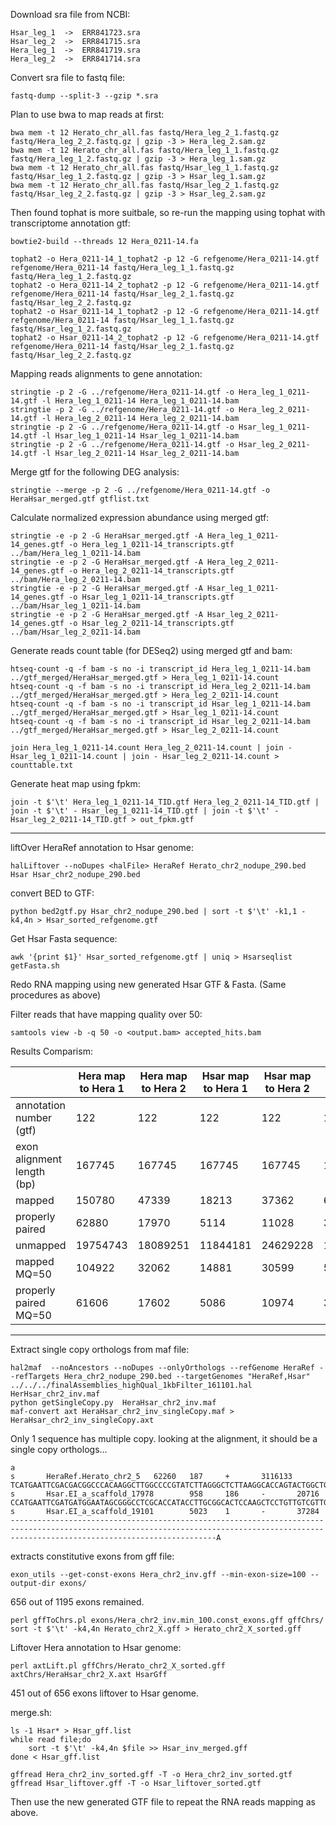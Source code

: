 Download sra file from NCBI:

    Hsar_leg_1  ->	ERR841723.sra
    Hsar_leg_2  ->	ERR841715.sra
    Hera_leg_1  ->  ERR841719.sra
    Hera_leg_2  ->	ERR841714.sra

Convert sra file to fastq file:

    fastq-dump --split-3 --gzip *.sra

Plan to use bwa to map reads at first:

    bwa mem -t 12 Herato_chr_all.fas fastq/Hera_leg_2_1.fastq.gz fastq/Hera_leg_2_2.fastq.gz | gzip -3 > Hera_leg_2.sam.gz
    bwa mem -t 12 Herato_chr_all.fas fastq/Hera_leg_1_1.fastq.gz fastq/Hera_leg_1_2.fastq.gz | gzip -3 > Hera_leg_1.sam.gz
    bwa mem -t 12 Herato_chr_all.fas fastq/Hsar_leg_1_1.fastq.gz fastq/Hsar_leg_1_2.fastq.gz | gzip -3 > Hsar_leg_1.sam.gz
    bwa mem -t 12 Herato_chr_all.fas fastq/Hsar_leg_2_1.fastq.gz fastq/Hsar_leg_2_2.fastq.gz | gzip -3 > Hsar_leg_2.sam.gz

Then found tophat is more suitbale, so re-run the mapping using tophat with transcriptome annotation gtf:

    bowtie2-build --threads 12 Hera_0211-14.fa

    tophat2 -o Hera_0211-14_1_tophat2 -p 12 -G refgenome/Hera_0211-14.gtf refgenome/Hera_0211-14 fastq/Hera_leg_1_1.fastq.gz fastq/Hera_leg_1_2.fastq.gz
    tophat2 -o Hera_0211-14_2_tophat2 -p 12 -G refgenome/Hera_0211-14.gtf refgenome/Hera_0211-14 fastq/Hsar_leg_2_1.fastq.gz fastq/Hsar_leg_2_2.fastq.gz
    tophat2 -o Hsar_0211-14_1_tophat2 -p 12 -G refgenome/Hera_0211-14.gtf refgenome/Hera_0211-14 fastq/Hsar_leg_1_1.fastq.gz fastq/Hsar_leg_1_2.fastq.gz
    tophat2 -o Hsar_0211-14_2_tophat2 -p 12 -G refgenome/Hera_0211-14.gtf refgenome/Hera_0211-14 fastq/Hsar_leg_2_1.fastq.gz fastq/Hsar_leg_2_2.fastq.gz

Mapping reads alignments to gene annotation:

    stringtie -p 2 -G ../refgenome/Hera_0211-14.gtf -o Hera_leg_1_0211-14.gtf -l Hera_leg_1_0211-14 Hera_leg_1_0211-14.bam
    stringtie -p 2 -G ../refgenome/Hera_0211-14.gtf -o Hera_leg_2_0211-14.gtf -l Hera_leg_2_0211-14 Hera_leg_2_0211-14.bam
    stringtie -p 2 -G ../refgenome/Hera_0211-14.gtf -o Hsar_leg_1_0211-14.gtf -l Hsar_leg_1_0211-14 Hsar_leg_1_0211-14.bam
    stringtie -p 2 -G ../refgenome/Hera_0211-14.gtf -o Hsar_leg_2_0211-14.gtf -l Hsar_leg_2_0211-14 Hsar_leg_2_0211-14.bam

 Merge gtf for the following DEG analysis:

    stringtie --merge -p 2 -G ../refgenome/Hera_0211-14.gtf -o HeraHsar_merged.gtf gtflist.txt
    
Calculate normalized expression abundance using merged gtf:
    
    stringtie -e -p 2 -G HeraHsar_merged.gtf -A Hera_leg_1_0211-14_genes.gtf -o Hera_leg_1_0211-14_transcripts.gtf ../bam/Hera_leg_1_0211-14.bam
    stringtie -e -p 2 -G HeraHsar_merged.gtf -A Hera_leg_2_0211-14_genes.gtf -o Hera_leg_2_0211-14_transcripts.gtf ../bam/Hera_leg_2_0211-14.bam
    stringtie -e -p 2 -G HeraHsar_merged.gtf -A Hsar_leg_1_0211-14_genes.gtf -o Hsar_leg_1_0211-14_transcripts.gtf ../bam/Hsar_leg_1_0211-14.bam
    stringtie -e -p 2 -G HeraHsar_merged.gtf -A Hsar_leg_2_0211-14_genes.gtf -o Hsar_leg_2_0211-14_transcripts.gtf ../bam/Hsar_leg_2_0211-14.bam

Generate reads count table (for DESeq2) using merged gtf and bam:

    htseq-count -q -f bam -s no -i transcript_id Hera_leg_1_0211-14.bam ../gtf_merged/HeraHsar_merged.gtf > Hera_leg_1_0211-14.count
    htseq-count -q -f bam -s no -i transcript_id Hera_leg_2_0211-14.bam ../gtf_merged/HeraHsar_merged.gtf > Hera_leg_2_0211-14.count
    htseq-count -q -f bam -s no -i transcript_id Hsar_leg_1_0211-14.bam ../gtf_merged/HeraHsar_merged.gtf > Hsar_leg_1_0211-14.count
    htseq-count -q -f bam -s no -i transcript_id Hsar_leg_2_0211-14.bam ../gtf_merged/HeraHsar_merged.gtf > Hsar_leg_2_0211-14.count
    
    join Hera_leg_1_0211-14.count Hera_leg_2_0211-14.count | join - Hsar_leg_1_0211-14.count | join - Hsar_leg_2_0211-14.count > counttable.txt
    
Generate heat map using fpkm:

    join -t $'\t' Hera_leg_1_0211-14_TID.gtf Hera_leg_2_0211-14_TID.gtf | join -t $'\t' - Hsar_leg_1_0211-14_TID.gtf | join -t $'\t' - Hsar_leg_2_0211-14_TID.gtf > out_fpkm.gtf
    
    
------------------------------------------

liftOver HeraRef annotation to Hsar genome:

    halLiftover --noDupes <halFile> HeraRef Herato_chr2_nodupe_290.bed Hsar Hsar_chr2_nodupe_290.bed
    
convert BED to GTF:

    python bed2gtf.py Hsar_chr2_nodupe_290.bed | sort -t $'\t' -k1,1 -k4,4n > Hsar_sorted_refgenome.gtf
    
Get Hsar Fasta sequence:

    awk '{print $1}' Hsar_sorted_refgenome.gtf | uniq > Hsarseqlist
    getFasta.sh
    
Redo RNA mapping using new generated Hsar GTF & Fasta. (Same procedures as above)

Filter reads that have mapping quality over 50:

    samtools view -b -q 50 -o <output.bam> accepted_hits.bam 

Results Comparism:

| | Hera map to Hera 1 | Hera map to Hera 2 | Hsar map to Hera 1 | Hsar map to Hera 2 | Hsar map to Hsar 1 | Hsar map to Hsar 2 |
| - | - | - | - | - | - | - |
| annotation number (gtf) | 122 | 122 | 122 | 122 | 116 | 116 |
| exon alignment length (bp) | 167745 | 167745 | 167745 | 167745 | 139018 | 139018 |
| mapped | 150780 | 47339 | 18213 | 37362 | 63436 | 103883 |
| properly paired | 62880 | 17970 | 5114 | 11028 | 37052 | 49866 |
| unmapped | 19754743 | 18089251 | 11844181 | 24629228 | 11803455 | 24576283 |
| mapped MQ=50 | 104922 | 32062 | 14881 | 30599 | 54576 | 80793 |
| properly paired MQ=50 | 61606 | 17602 | 5086 | 10974 | 36758 | 49280 |

------------------------------------------

Extract single copy orthologs from maf file:

    hal2maf  --noAncestors --noDupes --onlyOrthologs --refGenome HeraRef --refTargets Hera_chr2_nodupe_290.bed --targetGenomes "HeraRef,Hsar" ../../../finalAssemblies_highQual_1kbFilter_161101.hal HerHsar_chr2_inv.maf
    python getSingleCopy.py  HeraHsar_chr2_inv.maf
    maf-convert axt HeraHsar_chr2_inv_singleCopy.maf > HeraHsar_chr2_inv_singleCopy.axt
    
Only 1 sequence has multiple copy. looking at the alignment, it should be a single copy orthologs...

    a
    s       HeraRef.Herato_chr2_5   62260   187     +       3116133 TCATGAATTCGACGACGGCCCACAAGGCTTGGCCCCGTATCTTAGGGCTCTTAAGGCACCAGTACTGGCTGCAAACATGGACACCACCAAAGAACCCGTACTAAATGGACTATACAGGCCTCATGTTATTATAGAACGAAACAAGAGGAGAATTGGTCTAATTGGACTAATTACTACTGATACTAAG
    s       Hsar.EI_a_scaffold_17978        958     186     -       20716   CCATGAATTCGATGATGGAATAGCGGGCCTCGCACCATACCTTGCGGCACTCCAAGCTCCTGTTGTCGTTGCAAATATCAACACAACCCTTGAACCTAGTCTGAATGGTTTATACAAACCTCATATTGTGATACAAAGATACGGAAGAAAAATTGGAATAATTGGTCTTATAACGACAGAAACTAA-
    s       Hsar.EI_a_scaffold_19101        5023    1       -       37284   ------------------------------------------------------------------------------------------------------------------------------------------------------------------------------------------A
    
    

extracts constitutive exons from gff file:

    exon_utils --get-const-exons Hera_chr2_inv.gff --min-exon-size=100 --output-dir exons/

656 out of 1195 exons remained.

    perl gffToChrs.pl exons/Hera_chr2_inv.min_100.const_exons.gff gffChrs/
    sort -t $'\t' -k4,4n Herato_chr2_X.gff > Herato_chr2_X_sorted.gff
    
    
Liftover Hera annotation to Hsar genome:
    
    perl axtLift.pl gffChrs/Herato_chr2_X_sorted.gff axtChrs/HeraHsar_chr2_X.axt HsarGff
    
451 out of 656 exons liftover to Hsar genome.
    
merge.sh:

    ls -1 Hsar* > Hsar_gff.list
    while read file;do
        sort -t $'\t' -k4,4n $file >> Hsar_inv_merged.gff
    done < Hsar_gff.list
    
    gffread Hera_chr2_inv_sorted.gff -T -o Hera_chr2_inv_sorted.gtf
    gffread Hsar_liftover.gff -T -o Hsar_liftover_sorted.gtf
    
Then use the new generated GTF file to repeat the RNA reads mapping as above.
    
    
